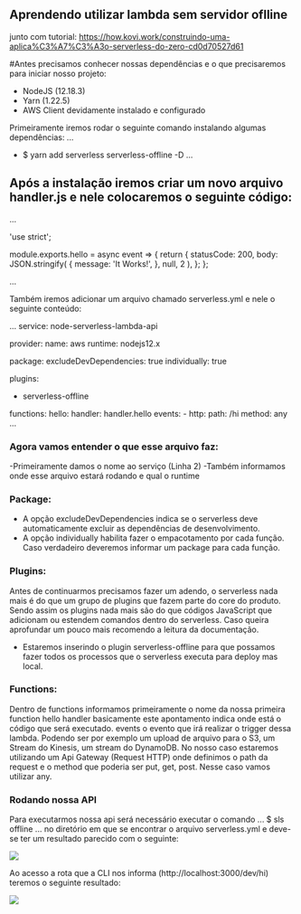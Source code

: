 ## Aprendendo utilizar lambda sem servidor oflline
junto com tutorial: https://how.kovi.work/construindo-uma-aplica%C3%A7%C3%A3o-serverless-do-zero-cd0d70527d61


#Antes precisamos conhecer nossas dependências e o que precisaremos para iniciar nosso projeto:
- NodeJS (12.18.3)
- Yarn (1.22.5)
- AWS Client devidamente instalado e configurado

Primeiramente iremos rodar o seguinte comando instalando algumas dependências:
...
- $ yarn add serverless serverless-offline -D
...
  
## Após a instalação iremos criar um novo arquivo handler.js e nele colocaremos o seguinte código:



...

'use strict';

module.exports.hello = async event => {
  return {
    statusCode: 200,
    body: JSON.stringify(
      {
        message: 'It Works!',
      },
      null,
      2
    ),
  };
};

...

Também iremos adicionar um arquivo chamado serverless.yml e nele o seguinte conteúdo:

...
service: node-serverless-lambda-api


provider:
  name: aws
  runtime: nodejs12.x

package:
  excludeDevDependencies: true
  individually: true
  
plugins:
  - serverless-offline

functions:
  hello:
    handler: handler.hello
    events:
        - http:
            path: /hi
            method: any
...            

 ### Agora vamos entender o que esse arquivo faz:

-Primeiramente damos o nome ao serviço (Linha 2)
-Também informamos onde esse arquivo estará rodando e qual o runtime

### Package:
- A opção excludeDevDependencies indica se o serverless deve automaticamente excluir as dependências de desenvolvimento.
- A opção individually habilita fazer o empacotamento por cada função. Caso verdadeiro deveremos informar um package para cada função.
### Plugins:
Antes de continuarmos precisamos fazer um adendo, o serverless nada mais é do que um grupo de plugins que fazem parte do core do produto. Sendo assim os plugins nada mais são do que códigos JavaScript que adicionam ou estendem comandos dentro do serverless. Caso queira aprofundar um pouco mais recomendo a leitura da documentação.
- Estaremos inserindo o plugin serverless-offline para que possamos fazer todos os processos que o serverless executa para deploy mas local.
  
### Functions:
Dentro de functions informamos primeiramente o nome da nossa primeira function hello
handler basicamente este apontamento indica onde está o código que será executado.
events o evento que irá realizar o trigger dessa lambda. Podendo ser por exemplo um upload de arquivo para o S3, um Stream do Kinesis, um stream do DynamoDB. No nosso caso estaremos utilizando um Api Gateway (Request HTTP) onde definimos o path da request e o method que poderia ser put, get, post. Nesse caso vamos utilizar any.   

### Rodando nossa API
Para executarmos nossa api será necessário executar o comando 
...
$ sls offline 
...
no diretório em que se encontrar o arquivo serverless.yml e deve-se ter um resultado parecido com o seguinte:

<img src="https://miro.medium.com/max/2000/1*AyIwKGjSPtm9XKDwF8_9uA.png"/>

Ao acesso a rota que a CLI nos informa (http://localhost:3000/dev/hi) teremos o seguinte resultado:

<img src="https://miro.medium.com/max/1400/1*rMimnjq68XoC7MRMQl8ydg.png"/>

